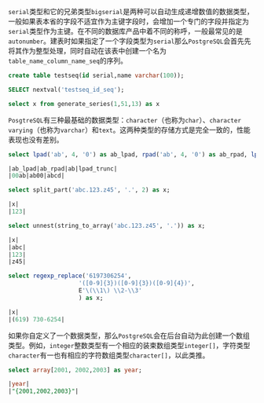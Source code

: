 `serial`类型和它的兄弟类型`bigserial`是两种可以自动生成递增数值的数据类型，一般如果表本省的字段不适宜作为主键字段时，会增加一个专门的字段并指定为`serial`类型作为主键。在不同的数据库产品中着不同的称呼，一般最常见的是`autonumber`。建表时如果指定了一个字段类型为`serial`那么`PostgreSQL`会首先先将其作为整型处理，同时自动在该表中创建一个名为`table_name_column_name_seq`的序列。

```sql
create table testseq(id serial,name varchar(100));
```

```sql
SELECT nextval('testseq_id_seq'); 
```

```sql
select x from generate_series(1,51,13) as x
```

`PosgtreSQL`有三种最基础的数据类型：`character`（也称为`char`）、`character varying`（也称为`varchar`）和`text`。这两种类型的存储方式是完全一致的，性能表现也没有差别。

```sql
select lpad('ab', 4, '0') as ab_lpad, rpad('ab', 4, '0') as ab_rpad, lpad('abcde', 4, '0') as ab_lpad_trunc

|ab_lpad|ab_rpad|ab|lpad_trunc|
|00ab|ab00|abcd|
```

```sql
select split_part('abc.123.z45', '.', 2) as x;

|x|
|123|
```

```sql
select unnest(string_to_array('abc.123.z45', '.')) as x;

|x|
|abc|
|123|
|z45|
```

```sql
select regexp_replace('6197306254', 
					'([0-9]{3})([0-9]{3})([0-9]{4})',
					E'\(\\1\) \\2-\\3'
					) as x;

|x|
|(619) 730-6254|
```

如果你自定义了一个数据类型，那么`PostgreSQL`会在后台自动为此创建一个数组类型。例如，`integer`整数类型有一个相应的装束数组类型`integer[]`，字符类型`character`有一也有相应的字符数组类型`character[]`，以此类推。

```sql
select array[2001, 2002,2003] as year;

|year|
|"{2001,2002,2003}"|
```
